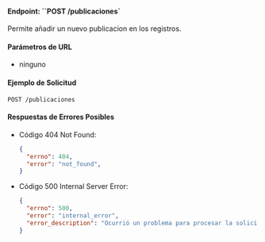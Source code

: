 #### Endpoint: ``POST /publicaciones`

Permite añadir  un nuevo  publicacion en los registros.

#### Parámetros de URL
- ninguno
  
#### Ejemplo de Solicitud
```http
POST /publicaciones
```

#### Respuestas de Errores Posibles
- Código 404 Not Found:

  ```json
  {
    "errno": 404,
    "error": "not_found",
  }
  ```

- Código 500 Internal Server Error:
  ```json
  {
    "errno": 500,
    "error": "internal_error",
    "error_description": "Ocurrió un problema para procesar la solicitud"
  }
  ``` 